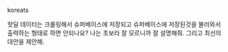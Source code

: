 koreats

핫딜 데이터는 크롤링해서 슈퍼베이스에 저장되고 슈퍼베이스에 저장된것을 불러와서 출력하는 형태로 하면 안되나요? 나는 초보라 잘 모르니까 잘 설명해줘. 그리고 최선의 대안을 제안해.

